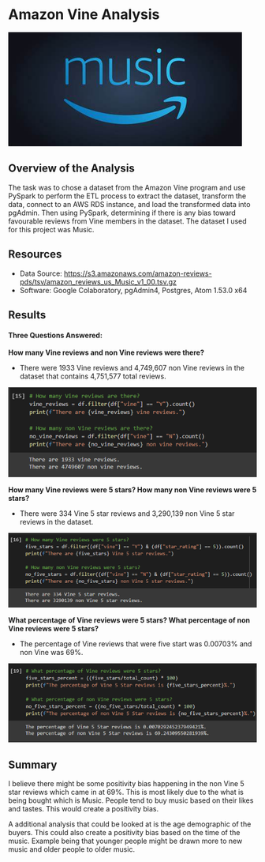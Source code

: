 # Amazon Vine Analysis

![Banner:](resources/OIP.jpg)

## Overview of the Analysis

The task was to chose a dataset from the Amazon Vine program and use PySpark to perform the ETL process to extract the dataset, transform the data, connect to an AWS RDS instance, and load the transformed data into pgAdmin. Then using PySpark, determining if there is any bias toward favourable reviews from Vine members in the dataset. The dataset I used for this project was Music.

## Resources

- Data Source: https://s3.amazonaws.com/amazon-reviews-pds/tsv/amazon_reviews_us_Music_v1_00.tsv.gz
- Software: Google Colaboratory, pgAdmin4, Postgres, Atom 1.53.0 x64

## Results

#### Three Questions Answered:

**How many Vine reviews and non Vine reviews were there?**

- There were 1933 Vine reviews and 4,749,607 non Vine reviews in the dataset that contains 4,751,577 total reviews.

![Vine Reviews:](resources/vine_reviews.png)

**How many Vine reviews were 5 stars? How many non Vine reviews were 5 stars?**


- There were 334 Vine 5 star reviews and 3,290,139 non Vine 5 star reviews in the dataset.

![5 Star Reviews:](resources/vine_stars.png)

**What percentage of Vine reviews were 5 stars? What percentage of non Vine reviews were 5 stars?**


- The percentage of Vine reviews that were five start was 0.00703% and non Vine was 69%.

![5 Star Reviews:](resources/vine_percents.PNG)

## Summary

I believe there might be some positivity bias happening in the non Vine 5 star reviews which came in at 69%. This is most likely due to the what is being bought which is Music. People tend to buy music based on their likes and tastes. This would create a positivity bias.

 A additional analysis that could be looked at is the age demographic of the buyers. This could also create a positivity bias based on the time of the music. Example being that younger people might be drawn more to new music and older people to older music.
